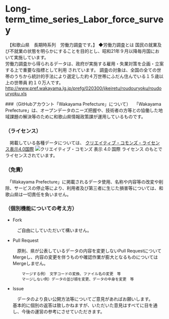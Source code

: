 # Long-term_time_series_Labor_force_survey
　【和歌山県　長期時系列　労働力調査です。】
◆労働力調査とは
国民の就業及び不就業の状態を明らかにすることを目的とし、昭和21年９月以降毎月国において実施しています。  
労働力調査から得られるデータは、政府が実施する雇用・失業対策を企画・立案する上で重要な指標として利用
されています。 調査の対象は、全国の全ての世帯のうちから統計的手法により選定した約４万世帯にふだん住んでいる１５歳以上の世帯員 約１０万人です。
http://www.pref.wakayama.lg.jp/prefg/020300/jikeiretu/roudouryoku/roudouryoku.xls

###（GitHubアカウント「Wakayama Prefecture」について）
　「Wakayama Prefecture」は、オープンデータのニーズ把握や、技術者の方等との協働した地域課題の解決等のために和歌山県情報政策課が運用しているものです。

### （ライセンス）

　掲載している各種データについては、
[クリエイティブ・コモンズ・ライセンス表示4.0国際](https://creativecommons.org/licenses/by/4.0/deed.ja)
![クリエイティブ・コモンズ 表示 4.0 国際 ライセンス](https://licensebuttons.net/l/by/4.0/88x31.png)
のもとでライセンスされています。

### （免責）

　「Wakayama Prefecture」に掲載されるデータ使用、名称や内容等の改変や削除、サービスの停止等により、利用者及び第三者に生じた損害等については、和歌山県は一切責任を負いません。

### （個別機能についての考え方）

- Fork

    　ご自由にしていただいて構いません。

- Pull Request

    　原則、県が公表しているデータの内容を変更しないPull RequestについてMergeし、内容の変更を伴うものや確認作業が膨大となるものについてはMergeしません。

          マージする例）　文字コードの変換、ファイル名の変更　等
          マージしない例）データの並び順を変更、データの中身を変更　等

- Issue

    　データのより良い公開方法等についてご意見があればお願いします。<br />
    基本的に個別の返答は致しかねますが、いただいた意見はすべてに目を通し、今後の運営の参考にさせていただきます。
